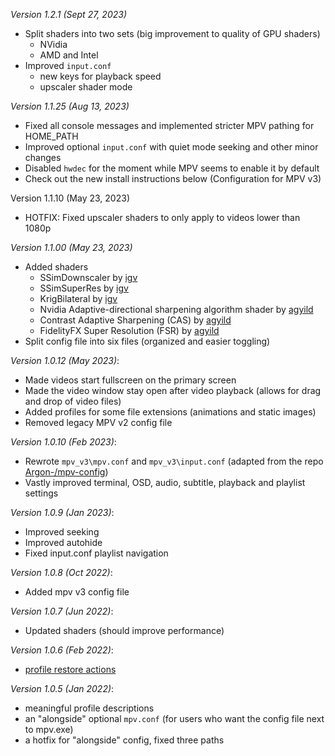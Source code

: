 
_Version 1.2.1 (Sept 27, 2023)_
- Split shaders into two sets (big improvement to quality of GPU shaders)
    - NVidia
    - AMD and Intel
- Improved `input.conf`
    - new keys for playback speed
    - upscaler shader mode

_Version 1.1.25 (Aug 13, 2023)_
- Fixed all console messages and implemented stricter MPV pathing for HOME_PATH
- Improved optional `input.conf` with quiet mode seeking and other minor changes
- Disabled `hwdec` for the moment while MPV seems to enable it by default
- Check out the new install instructions below (Configuration for MPV v3)

Version 1.1.10 (May 23, 2023)
- HOTFIX: Fixed upscaler shaders to only apply to videos lower than 1080p

_Version 1.1.00 (May 23, 2023)_
- Added shaders
    - SSimDownscaler by [igv](https://gist.github.com/igv/36508af3ffc84410fe39761d6969be10)
    - SSimSuperRes by [igv](https://gist.github.com/igv/2364ffa6e81540f29cb7ab4c9bc05b6b)
    - KrigBilateral by [igv](https://gist.github.com/igv/a015fc885d5c22e6891820ad89555637)
    - Nvidia Adaptive-directional sharpening algorithm shader by [agyild](https://gist.github.com/agyild/7e8951915b2bf24526a9343d951db214)
    - Contrast Adaptive Sharpening (CAS) by [agyild](https://gist.github.com/agyild/bbb4e58298b2f86aa24da3032a0d2ee6)
    - FidelityFX Super Resolution (FSR) by [agyild](https://gist.github.com/agyild/82219c545228d70c5604f865ce0b0ce5)
- Split config file into six files (organized and easier toggling)

_Version 1.0.12 (May 2023)_:
- Made videos start fullscreen on the primary screen
- Made the video window stay open after video playback (allows for drag and drop of video files)
- Added profiles for some file extensions (animations and static images)
- Removed legacy MPV v2 config file

_Version 1.0.10 (Feb 2023)_:
- Rewrote `mpv_v3\mpv.conf` and `mpv_v3\input.conf` (adapted from the repo [Argon-/mpv-config](https://github.com/Argon-/mpv-config))
- Vastly improved terminal, OSD, audio, subtitle, playback and playlist settings

_Version 1.0.9 (Jan 2023)_:
- Improved seeking
- Improved autohide
- Fixed input.conf playlist navigation

_Version 1.0.8 (Oct 2022)_:
- Added mpv v3 config file

_Version 1.0.7 (Jun 2022)_:
- Updated shaders (should improve performance)

_Version 1.0.6 (Feb 2022)_:
- [profile restore actions](https://mpv.io/manual/stable/#configuration-files-copy-equal)

_Version 1.0.5 (Jan 2022)_:
- meaningful profile descriptions
- an "alongside" optional `mpv.conf` (for users who want the config file next to mpv.exe)
- a hotfix for "alongside" config, fixed three paths

